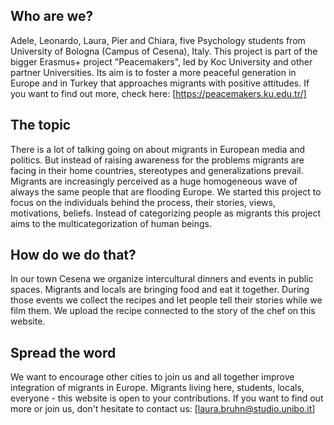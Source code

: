 ## Who are we?

Adele, Leonardo, Laura, Pier and Chiara, five Psychology students from University of Bologna (Campus of Cesena), Italy.
This project is part of the bigger Erasmus+ project "Peacemakers", led by Koc University and other partner Universities. Its aim is to foster a more peaceful generation in Europe and in Turkey that approaches migrants with positive attitudes.
If you want to find out more, check here: [https://peacemakers.ku.edu.tr/]

## The topic

There is a lot of talking going on about migrants in European media and politics. But instead of raising awareness for the problems migrants are facing in their home countries, stereotypes and generalizations prevail. Migrants are increasingly perceived as a huge homogeneous wave of always the same people that are flooding Europe. We started this project to focus on the individuals behind the process, their stories, views, motivations, beliefs. Instead of categorizing people as migrants this project aims to the multicategorization of human beings.

## How do we do that?

In our town Cesena we organize intercultural dinners and events in public spaces. Migrants and locals are bringing food and eat it together. During those events we collect the recipes and let people tell their stories while we film them. We upload the recipe connected to the story of the chef on this website. 

## Spread the word

We want to encourage other cities to join us and all together improve integration of migrants in Europe. Migrants living here, students, locals, everyone - this website is open to your contributions. If you want to find out more or join us, don't hesitate to contact us: [laura.bruhn@studio.unibo.it]

